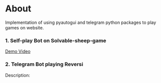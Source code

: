 About
===
Implementation of using pyautogui and telegram python packages to play games on website.

### 1. Self-play Bot on Solvable-sheep-game
[Demo Video](<https://www.youtube.com/watch?v=ntqfN2wLgDg>)
### 2. Telegram Bot playing Reversi
Description:

